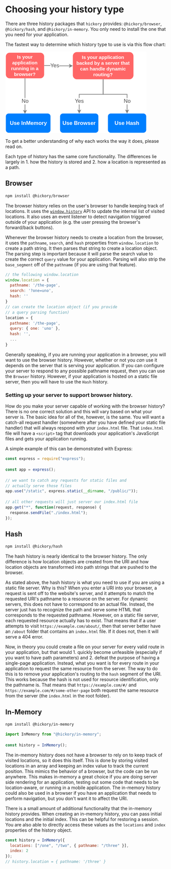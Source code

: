 # Choosing your history type

There are three history packages that `hickory` provides: `@hickory/browser`, `@hickory/hash`, and `@hickory/in-memory`. You only need to install the one that you need for your application.

The fastest way to determine which history type to use is via this flow chart:

<img src='../../static/Choose-A-Type.png' />

To get a better understanding of why each works the way it does, please read on.

Each type of history has the same core functionality. The differences lie largely in 1. how the history is stored and 2. how a location is represented as a path.

## Browser

```sh
npm install @hickory/browser
```

The browser history relies on the user's browser to handle keeping track of locations. It uses the [`window.history`](https://developer.mozilla.org/en-US/docs/Web/API/Window/history) API to update the internal list of visited locations. It also uses an event listener to detect navigation triggered outside of your application (e.g. the user pressing the browser's forward/back buttons).

Whenever the browser history needs to create a location from the browser, it uses the `pathname`, `search`, and `hash` properties from `window.location` to create a path string. It then parses that string to create a location object. The parsing step is important because it will parse the search value to create the correct `query` value for your application. Parsing will also strip the `base_segment` off of the `pathname` (if you are using that feature).

```js
// the following window.location
window.location = {
  pathname: '/the-page',
  search: '?one=uno',
  hash: ''
}
// can create the location object (if you provide
// a query parsing function)
location = {
  pathname: '/the-page',
  query: { one: 'uno' },
  hash: '',
  ...
}
```

Generally speaking, if you are running your application in a browser, you will want to use the browser history. However, whether or not you _can_ use it depends on the server that is serving your application. If you can configure your server to respond to any possible pathname request, then you can use the `Browser` history. However, if your application is hosted on a static file server, then you will have to use the `Hash` history.

### Setting up your server to support browser history.

How do you make your server capable of working with the browser history? There is no one correct solution and this will vary based on what your server is. The basic idea for all of the, however, is the same. You will want a catch-all request handler (somewhere after you have defined your static file handler) that will always respond with your `index.html` file. That `index.html` file will have a `<script>` tag that downloads your application's JavaScript files and gets your application running.

A simple example of this can be demonstrated with Express:

```js
const express = require("express");

const app = express();

// we want to catch any requests for static files and
// actually serve those files
app.use("/static", express.static(__dirname, "/public/"));

// all other requests will just server our index.html file
app.get("*", function(request, response) {
  response.sendFile("./index.html");
});
```

## Hash

```sh
npm install @hickory/hash
```

The hash history is nearly identical to the browser history. The only difference is how location objects are created from the URI and how location objects are transformed into path strings that are pushed to the browser.

As stated above, the hash history is what you need to use if you are using a static file server. Why is this? When you enter a URI into your browser, a request is sent off to the website's server, and it attempts to match the requested URI's pathname to a resource on the server. For dynamic servers, this does not have to correspond to an actual file. Instead, the server just has to recognize the path and serve some HTML that corresponds to the requested pathname. However, on a static file server, each requested resource actually has to exist. That means that if a user attempts to visit `https://example.com/about/`, then that server better have an `/about` folder that contains an `index.html` file. If it does not, then it will serve a 404 error.

Now, in theory you could create a file on your server for every valid route in your application, but that would 1. quickly become unfeasible (especially if you want to have path parameters) and 2. defeat the purpose of having a single-page application. Instead, what you want is for every route in your application to request the same resource from the server. The way to do this is to remove your application's routing to the `hash` segment of the URI. This works because the hash is not used for resource identification, only the pathname is. That means that `https://example.com/#/` and `https://example.com/#/some-other-page` both request the same resource from the server (the `index.html` in the root folder).

## In-Memory

```sh
npm install @hickory/in-memory
```

```js
import InMemory from "@hickory/in-memory";

const history = InMemory();
```

The in-memory history does not have a browser to rely on to keep track of visited locations, so it does this itself. This is done by storing visited locations in an array and keeping an index value to track the current position. This mimics the behavior of a browser, but the code can be run anywhere. This makes in-memory a great choice if you are doing server side rendering for an application, testing out some code that needs to be location-aware, or running in a mobile application. The in-memory history could also be used in a browser if you have an application that needs to perform navigation, but you don't want it to affect the URI.

There is a small amount of additional functionality that the in-memory history provides. When creating an in-memory history, you can pass initial locations and the initial index. This can be helpful for restoring a session. You are also able to directly access these values as the `locations` and `index` properties of the history object.

```js
const history = InMemory({
  locations: ["/one", "/two", { pathname: "/three" }],
  index: 2
});
// history.location = { pathname: '/three' }
```
